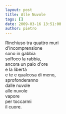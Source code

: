 ```yaml
---
layout: post
title: Alle Nuvole
tags: []
date: 2009-03-16 13:51:00
author: pietro
---
```

Rinchiuso tra quattro muri<br/>d'incomprensione<br/>sono in gabbia<br/>soffoco la rabbia,<br/>ancora un paio d'ore<br/>e la libertà<br/>e te e qualcosa di meno,<br/>sprofonderanno<br/>dalle nuvole<br/>alle nuvole<br/>vapore<br/>per toccarmi<br/>il cuore.
